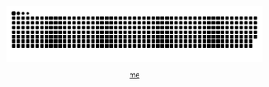 <picture>
  <source media="(prefers-color-scheme: dark)" srcset="https://raw.githubusercontent.com/dwpeng/dwpeng/output/github-contribution-grid-snake-dark.svg">
  <source media="(prefers-color-scheme: light)" srcset="https://raw.githubusercontent.com/dwpeng/dwpeng/output/github-contribution-grid-snake.svg">
  <img alt="github contribution grid snake animation" src="https://raw.githubusercontent.com/dwpeng/dwpeng/output/github-contribution-grid-snake.svg">
</picture>


<br/>
<p align="center"><a href="https://dwpeng.com">me</a></p>
